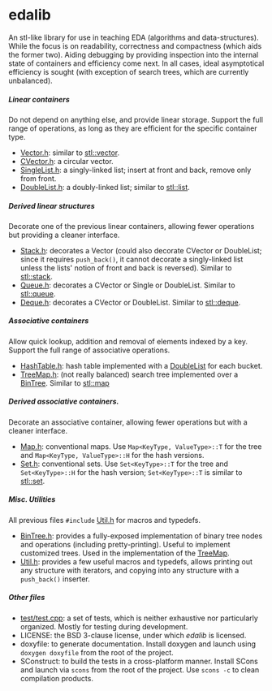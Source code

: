 edalib
======

An stl-like library for use in teaching EDA (algorithms and data-structures). While the focus is on readability, correctness and compactness (which aids the former two). Aiding debugging by providing inspection into the internal state of containers and efficiency come next. In all cases, ideal asymptotical efficiency is sought (with exception of search trees, which are currently unbalanced).

##### Linear containers

Do not depend on anything else, and provide linear storage. Support the full range of operations, as long as they are efficient for the specific container type.

* [Vector.h](https://github.com/manuel-freire/edalib/blob/master/src/Vector.h): similar to [stl::vector](http://www.cplusplus.com/reference/vector/vector/).
* [CVector.h](https://github.com/manuel-freire/edalib/blob/master/src/CVector.h): a circular vector.
* [SingleList.h](https://github.com/manuel-freire/edalib/blob/master/src/SingleList.h): a singly-linked list; insert at front and back, remove only from front.
* [DoubleList.h](https://github.com/manuel-freire/edalib/blob/master/src/DoubleList.h): a doubly-linked list; similar to [stl::list](http://www.cplusplus.com/reference/list/list/).

##### Derived linear structures

Decorate one of the previous linear containers, allowing fewer operations but providing a cleaner interface.

* [Stack.h](https://github.com/manuel-freire/edalib/blob/master/src/Stack.h): decorates a Vector (could also decorate CVector or DoubleList; since it requires ```push_back()```, it cannot decorate a singly-linked list unless the lists' notion of front and back is reversed). Similar to [stl::stack](http://www.cplusplus.com/reference/stack/stack/).
* [Queue.h](https://github.com/manuel-freire/edalib/blob/master/src/Queue.h): decorates a CVector or Single or DoubleList. Similar to [stl::queue](http://www.cplusplus.com/reference/queue/queue/).
* [Deque.h](https://github.com/manuel-freire/edalib/blob/master/src/Deque.h): decorates a CVector or DoubleList. Similar to [stl::deque](http://www.cplusplus.com/reference/deque/deque/).

##### Associative containers

Allow quick lookup, addition and removal of elements indexed by a key. Support the full range of associative operations.

* [HashTable.h](https://github.com/manuel-freire/edalib/blob/master/src/HashTable.h): hash table implemented with a [DoubleList](https://github.com/manuel-freire/edalib/blob/master/src/DoubleList.h) for each bucket.
* [TreeMap.h](https://github.com/manuel-freire/edalib/blob/master/src/TreeMap.h): (not really balanced) search tree implemented over a [BinTree](https://github.com/manuel-freire/edalib/blob/master/src/BinTree.h). Similar to [stl::map](http://www.cplusplus.com/reference/map/map/)

##### Derived associative containers.

Decorate an associative container, allowing fewer operations but with a cleaner interface.

* [Map.h](https://github.com/manuel-freire/edalib/blob/master/src/Map.h): conventional maps. Use ```Map<KeyType, ValueType>::T``` for the tree and ```Map<KeyType, ValueType>::H``` for the hash versions.
* [Set.h](https://github.com/manuel-freire/edalib/blob/master/src/Set.h): conventional sets. Use ```Set<KeyType>::T``` for the tree and ```Set<KeyType>::H``` for the hash version; ```Set<KeyType>::T``` is similar to [stl::set](http://www.cplusplus.com/reference/set/set/).

##### Misc. Utilities

All previous files ```#include``` [Util.h](https://github.com/manuel-freire/edalib/blob/master/src/Util.h) for macros and typedefs.

* [BinTree.h](https://github.com/manuel-freire/edalib/blob/master/src/BinTree.h): provides a fully-exposed implementation of binary tree nodes and operations (including pretty-printing). Useful to implement customized trees. Used in the implementation of the [TreeMap](https://github.com/manuel-freire/edalib/blob/master/src/TreeMap.h).
* [Util.h](https://github.com/manuel-freire/edalib/blob/master/src/Util.h): provides a few useful macros and typedefs, allows printing out any structure with iterators, and copying into any structure with a ```push_back()``` inserter.

##### Other files

* [test/test.cpp](https://github.com/manuel-freire/edalib/blob/master/test/test.cpp): a set of tests, which is neither exhaustive nor particularly organized. Mostly for testing during development.
* LICENSE: the BSD 3-clause license, under which *edalib* is licensed.
* doxyfile: to generate documentation. Install doxygen and launch using ```doxygen doxyfile``` from the root of the project.
* SConstruct: to build the tests in a cross-platform manner. Install SCons and launch via ```scons``` from the root of the project. Use ```scons -c``` to clean compilation products.

